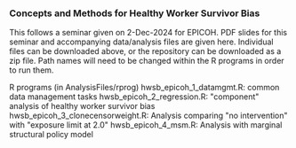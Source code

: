### Concepts and Methods for Healthy Worker Survivor Bias

This follows a seminar given on 2-Dec-2024 for EPICOH. PDF slides for this seminar and accompanying data/analysis files are given here. Individual files can be downloaded above, or the repository can be downloaded as a zip file. Path names will need to be changed within the R programs in order to run them.

R programs (in AnalysisFiles/rprog)
hwsb_epicoh_1_datamgmt.R: common data management tasks
hwsb_epicoh_2_regression.R: "component" analysis of healthy worker survivor bias
hwsb_epicoh_3_clonecensorweight.R: Analysis comparing "no intervention" with "exposure limit at 2.0"
hwsb_epicoh_4_msm.R: Analysis with marginal structural policy model
